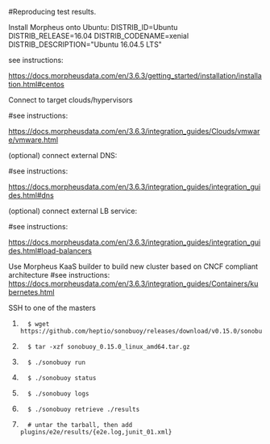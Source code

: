 #Reproducing test results. 

Install Morpheus onto Ubuntu:
DISTRIB_ID=Ubuntu
DISTRIB_RELEASE=16.04
DISTRIB_CODENAME=xenial
DISTRIB_DESCRIPTION="Ubuntu 16.04.5 LTS"

see instructions:

https://docs.morpheusdata.com/en/3.6.3/getting_started/installation/installation.html#centos
  

Connect to target clouds/hypervisors

#see instructions:

https://docs.morpheusdata.com/en/3.6.3/integration_guides/Clouds/vmware/vmware.html

(optional) connect external DNS:

#see instructions:

https://docs.morpheusdata.com/en/3.6.3/integration_guides/integration_guides.html#dns

(optional) connect external LB service:

#see instructions:

https://docs.morpheusdata.com/en/3.6.3/integration_guides/integration_guides.html#load-balancers

Use Morpheus KaaS builder to build new cluster based on CNCF compliant architecture
#see instructions:
https://docs.morpheusdata.com/en/3.6.3/integration_guides/Containers/kubernetes.html

SSH to one of the masters
1.       $ wget https://github.com/heptio/sonobuoy/releases/download/v0.15.0/sonobuoy_0.15.0_linux_amd64.tar.gz
2.       $ tar -xzf sonobuoy_0.15.0_linux_amd64.tar.gz
3.       $ ./sonobuoy run
4.       $ ./sonobuoy status
5.       $ ./sonobuoy logs
6.       $ ./sonobuoy retrieve ./results
7.       # untar the tarball, then add plugins/e2e/results/{e2e.log,junit_01.xml}
 
